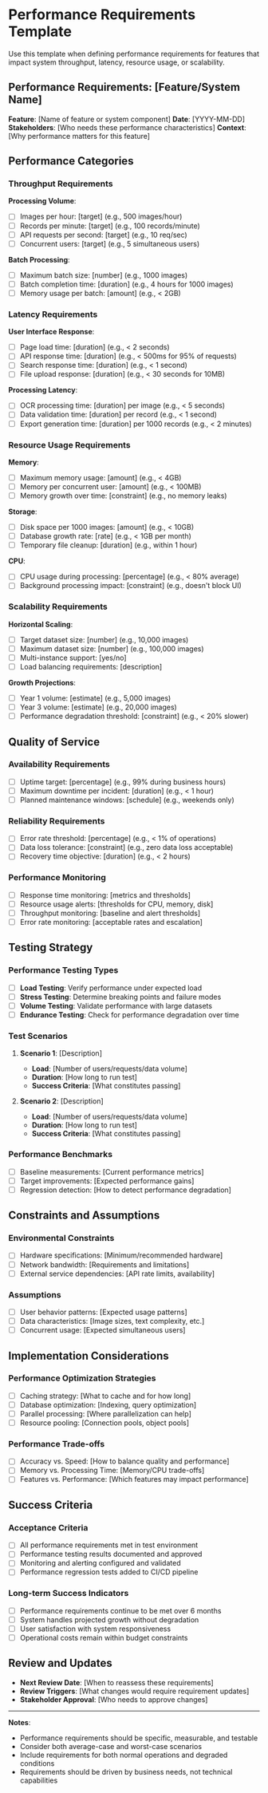 # Performance Requirements Template

Use this template when defining performance requirements for features that impact system throughput, latency, resource usage, or scalability.

## Performance Requirements: [Feature/System Name]

**Feature**: [Name of feature or system component]
**Date**: [YYYY-MM-DD]
**Stakeholders**: [Who needs these performance characteristics]
**Context**: [Why performance matters for this feature]

## Performance Categories

### Throughput Requirements

**Processing Volume**:
- [ ] Images per hour: [target] (e.g., 500 images/hour)
- [ ] Records per minute: [target] (e.g., 100 records/minute)
- [ ] API requests per second: [target] (e.g., 10 req/sec)
- [ ] Concurrent users: [target] (e.g., 5 simultaneous users)

**Batch Processing**:
- [ ] Maximum batch size: [number] (e.g., 1000 images)
- [ ] Batch completion time: [duration] (e.g., 4 hours for 1000 images)
- [ ] Memory usage per batch: [amount] (e.g., < 2GB)

### Latency Requirements

**User Interface Response**:
- [ ] Page load time: [duration] (e.g., < 2 seconds)
- [ ] API response time: [duration] (e.g., < 500ms for 95% of requests)
- [ ] Search response time: [duration] (e.g., < 1 second)
- [ ] File upload response: [duration] (e.g., < 30 seconds for 10MB)

**Processing Latency**:
- [ ] OCR processing time: [duration] per image (e.g., < 5 seconds)
- [ ] Data validation time: [duration] per record (e.g., < 1 second)
- [ ] Export generation time: [duration] per 1000 records (e.g., < 2 minutes)

### Resource Usage Requirements

**Memory**:
- [ ] Maximum memory usage: [amount] (e.g., < 4GB)
- [ ] Memory per concurrent user: [amount] (e.g., < 100MB)
- [ ] Memory growth over time: [constraint] (e.g., no memory leaks)

**Storage**:
- [ ] Disk space per 1000 images: [amount] (e.g., < 10GB)
- [ ] Database growth rate: [rate] (e.g., < 1GB per month)
- [ ] Temporary file cleanup: [duration] (e.g., within 1 hour)

**CPU**:
- [ ] CPU usage during processing: [percentage] (e.g., < 80% average)
- [ ] Background processing impact: [constraint] (e.g., doesn't block UI)

### Scalability Requirements

**Horizontal Scaling**:
- [ ] Target dataset size: [number] (e.g., 10,000 images)
- [ ] Maximum dataset size: [number] (e.g., 100,000 images)
- [ ] Multi-instance support: [yes/no]
- [ ] Load balancing requirements: [description]

**Growth Projections**:
- [ ] Year 1 volume: [estimate] (e.g., 5,000 images)
- [ ] Year 3 volume: [estimate] (e.g., 20,000 images)
- [ ] Performance degradation threshold: [constraint] (e.g., < 20% slower)

## Quality of Service

### Availability Requirements
- [ ] Uptime target: [percentage] (e.g., 99% during business hours)
- [ ] Maximum downtime per incident: [duration] (e.g., < 1 hour)
- [ ] Planned maintenance windows: [schedule] (e.g., weekends only)

### Reliability Requirements
- [ ] Error rate threshold: [percentage] (e.g., < 1% of operations)
- [ ] Data loss tolerance: [constraint] (e.g., zero data loss acceptable)
- [ ] Recovery time objective: [duration] (e.g., < 2 hours)

### Performance Monitoring
- [ ] Response time monitoring: [metrics and thresholds]
- [ ] Resource usage alerts: [thresholds for CPU, memory, disk]
- [ ] Throughput monitoring: [baseline and alert thresholds]
- [ ] Error rate monitoring: [acceptable rates and escalation]

## Testing Strategy

### Performance Testing Types
- [ ] **Load Testing**: Verify performance under expected load
- [ ] **Stress Testing**: Determine breaking points and failure modes
- [ ] **Volume Testing**: Validate performance with large datasets
- [ ] **Endurance Testing**: Check for performance degradation over time

### Test Scenarios
1. **Scenario 1**: [Description]
   - **Load**: [Number of users/requests/data volume]
   - **Duration**: [How long to run test]
   - **Success Criteria**: [What constitutes passing]

2. **Scenario 2**: [Description]
   - **Load**: [Number of users/requests/data volume]
   - **Duration**: [How long to run test]
   - **Success Criteria**: [What constitutes passing]

### Performance Benchmarks
- [ ] Baseline measurements: [Current performance metrics]
- [ ] Target improvements: [Expected performance gains]
- [ ] Regression detection: [How to detect performance degradation]

## Constraints and Assumptions

### Environmental Constraints
- [ ] Hardware specifications: [Minimum/recommended hardware]
- [ ] Network bandwidth: [Requirements and limitations]
- [ ] External service dependencies: [API rate limits, availability]

### Assumptions
- [ ] User behavior patterns: [Expected usage patterns]
- [ ] Data characteristics: [Image sizes, text complexity, etc.]
- [ ] Concurrent usage: [Expected simultaneous users]

## Implementation Considerations

### Performance Optimization Strategies
- [ ] Caching strategy: [What to cache and for how long]
- [ ] Database optimization: [Indexing, query optimization]
- [ ] Parallel processing: [Where parallelization can help]
- [ ] Resource pooling: [Connection pools, object pools]

### Performance Trade-offs
- [ ] Accuracy vs. Speed: [How to balance quality and performance]
- [ ] Memory vs. Processing Time: [Memory/CPU trade-offs]
- [ ] Features vs. Performance: [Which features may impact performance]

## Success Criteria

### Acceptance Criteria
- [ ] All performance requirements met in test environment
- [ ] Performance testing results documented and approved
- [ ] Monitoring and alerting configured and validated
- [ ] Performance regression tests added to CI/CD pipeline

### Long-term Success Indicators
- [ ] Performance requirements continue to be met over 6 months
- [ ] System handles projected growth without degradation
- [ ] User satisfaction with system responsiveness
- [ ] Operational costs remain within budget constraints

## Review and Updates

- **Next Review Date**: [When to reassess these requirements]
- **Review Triggers**: [What changes would require requirement updates]
- **Stakeholder Approval**: [Who needs to approve changes]

---

**Notes**:
- Performance requirements should be specific, measurable, and testable
- Consider both average-case and worst-case scenarios
- Include requirements for both normal operations and degraded conditions
- Requirements should be driven by business needs, not technical capabilities